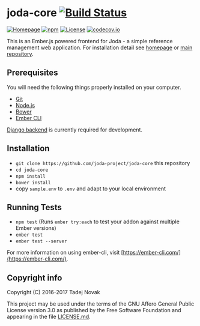 # joda-core [![Build Status][travis-img]][travis]
[![Homepage][web-img]][web]
[![npm][npm-img]][npm]
[![License][license-img]][license]
[![codecov.io][codecov-img]][codecov]

This is an Ember.js powered frontend for Joda - a simple reference management
web application. For installation detail see [homepage](https://joda.tano.si)
or [main repository](https://github.com/joda-project/joda).


## Prerequisites

You will need the following things properly installed on your computer.

* [Git](https://git-scm.com/)
* [Node.js](https://nodejs.org/)
* [Bower](https://bower.io/)
* [Ember CLI](https://www.ember-cli.com/)

[Django backend](https://github.com/joda-project/joda-backend)
is currently required for development.


## Installation

* `git clone https://github.com/joda-project/joda-core` this repository
* `cd joda-core`
* `npm install`
* `bower install`
* copy `sample.env` to `.env` and adapt to your local environment


## Running Tests

* `npm test` (Runs `ember try:each` to test your addon against multiple Ember versions)
* `ember test`
* `ember test --server`

For more information on using ember-cli, visit [https://ember-cli.com/](https://ember-cli.com/).


## Copyright info
Copyright (C) 2016-2017 Tadej Novak

This project may be used under the terms of the
GNU Affero General Public License version 3.0 as published by the
Free Software Foundation and appearing in the file [LICENSE.md](LICENSE.md).


[web]: https://joda.tano.si
[npm]: https://www.npmjs.com/package/joda-core
[license]: https://github.com/joda-project/joda-core/blob/master/LICENSE.md
[travis]: https://travis-ci.org/joda-project/joda-core
[codecov]: https://codecov.io/github/joda-project/joda-core?branch=master

[web-img]: https://img.shields.io/badge/web-joda.tano.si-green.svg
[npm-img]: https://img.shields.io/npm/v/joda-core.svg
[license-img]: https://img.shields.io/github/license/joda-project/joda-core.svg
[travis-img]: https://travis-ci.org/joda-project/joda-core.svg?branch=master
[codecov-img]: https://codecov.io/github/joda-project/joda-core/coverage.svg?branch=master
